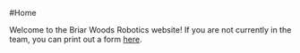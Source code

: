 #Home

Welcome to the Briar Woods Robotics website! If you are not currently in the team, you can print out a form [here](/downloads/Robotics_Application.pdf).
